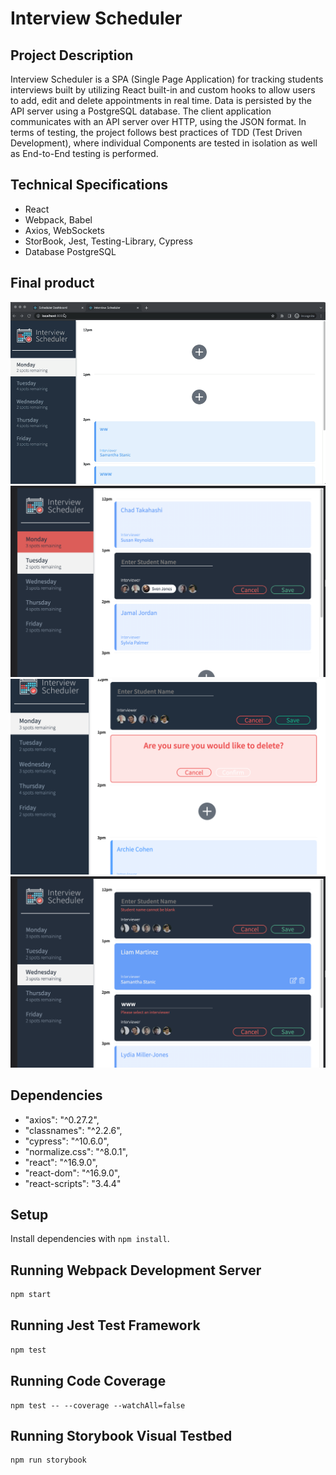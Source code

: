 # Interview Scheduler

## Project Description

Interview Scheduler is a SPA (Single Page Application) for tracking students interviews built by utilizing React built-in and custom hooks to allow users to add, edit and delete appointments in real time. Data is persisted by the API server using a PostgreSQL database. The client application communicates with an API server over HTTP, using the JSON format. In terms of testing, the project follows best practices of TDD (Test Driven Development), where individual Components are tested in isolation as well as End-to-End testing is performed.

## Technical Specifications

* React
* Webpack, Babel
* Axios, WebSockets
* StorBook, Jest, Testing-Library, Cypress
* Database PostgreSQL

## Final product
!["Scheduler-gif"](https://github.com/wesleyweitianqi/scheduler/blob/master/docs/Scheduler.gif?raw=true)
!["Appointment-Day select in hover mode"](https://github.com/wesleyweitianqi/scheduler/blob/master/docs/appointment%20day%20select%20in%20hover.png?raw=true)
!["Appointment delete and edit"](https://github.com/wesleyweitianqi/scheduler/blob/master/docs/appointment%20delete%20and%20edit.png?raw=true)
!["Appointment book reminder"](https://github.com/wesleyweitianqi/scheduler/blob/master/docs/bookinterview%20reminder.png?raw=true)

## Dependencies

  -  "axios": "^0.27.2",
  -  "classnames": "^2.2.6",
  -  "cypress": "^10.6.0",
  -  "normalize.css": "^8.0.1",
  -  "react": "^16.9.0",
  -  "react-dom": "^16.9.0",
  -  "react-scripts": "3.4.4"

## Setup

Install dependencies with `npm install`.

## Running Webpack Development Server

```sh
npm start
```
## Running Jest Test Framework

```sh
npm test
```
## Running Code Coverage

```
npm test -- --coverage --watchAll=false 
```

## Running Storybook Visual Testbed

```sh
npm run storybook
```

